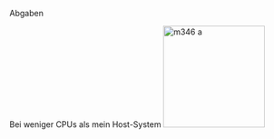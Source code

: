 Abgaben

Bei weniger CPUs als mein Host-System
<img width="179" alt="m346 a" src="https://github.com/LorenaVennemann/m346/assets/113357105/34dfe58c-065d-40e7-a566-058f604db6fd">
